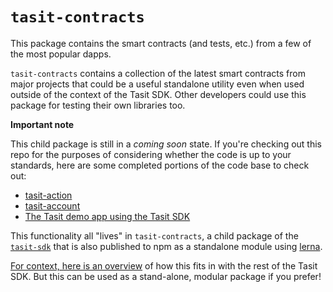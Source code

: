 # `tasit-contracts`

This package contains the smart contracts (and tests, etc.) from a few of the most popular dapps.

`tasit-contracts` contains a collection of the latest smart contracts from major projects that could be a useful standalone utility even when used outside of the context of the Tasit SDK. Other developers could use this package for testing their own libraries too.

**Important note**

This child package is still in a _coming soon_ state. If you're checking out this repo for the purposes of considering whether the code is up to your standards, here are some completed portions of the code base to check out:

- [tasit-action](../action)
- [tasit-account](../account)
- [The Tasit demo app using the Tasit SDK](https://github.com/tasitlabs/tasit/tree/develop/demo)

This functionality all "lives" in `tasit-contracts`, a child package of the [`tasit-sdk`](https://github.com/tasitlabs/tasit-sdk) that is also published to npm as a standalone module using [lerna](https://lernajs.io/).

[For context, here is an overview](https://github.com/tasitlabs/tasit-sdk/blob/develop/README.md#tool-for-finding-the-address-of-a-popular-smart-contract) of how this fits in with the rest of the Tasit SDK. But this can be used as a stand-alone, modular package if you prefer!
